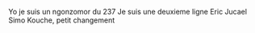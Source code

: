 Yo je suis un ngonzomor du 237
Je suis une deuxieme ligne
Eric Jucael Simo Kouche, petit changement
